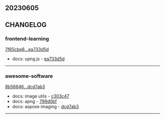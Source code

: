 ## 20230605

## CHANGELOG

### frontend-learning

[7f65cbe8...ea733d5d](https://github.com/zhbhun/frontend-learning/compare/7f65cbe8...ea733d5d)

* docs: upng.js - [ea733d5d](https://github.com/zhbhun/frontend-learning/commit/ea733d5dabec519a12159e76e7d75985b943daae)

---

### awesome-software

[8b56646...dcd7ab3](https://github.com/zhbhun/awesome-software/compare/8b56646...dcd7ab3)

* docs: image utils - [c303c47](https://github.com/zhbhun/awesome-software/commit/c303c479aab9ce10eb4eade778493db7e1db8fe0)
* docs: apng - [799d0bf](https://github.com/zhbhun/awesome-software/commit/799d0bf958ac372a20437836801a2a30a98728e3)
* docs: aspose imaging - [dcd7ab3](https://github.com/zhbhun/awesome-software/commit/dcd7ab3492709cf7ec4bf9248d24b2398484b39a)

---

